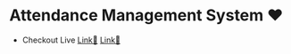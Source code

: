 # Attendance Management System ❤

- Checkout Live 
[Link🔴](https://lokeshwar-attendance.onrender.com/)
[Link🔴](https://lokeshwar-attendance.netlify.app/)